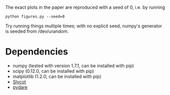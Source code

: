 The exact plots in the paper are reproduced with a seed of 0, i.e. by running

```
python figures.py --seed=0
```

Try running things multiple times; with no explicit seed, numpy's generator is
seeded from /dev/urandom.

# Dependencies #

* numpy (tested with version 1.7.1, can be installed with pip)
* scipy (0.12.0, can be installed with pip)
* matplotlib (1.2.0, can be installed with pip)
* [Slycot](https://github.com/avventi/Slycot)
* [pydare](https://code.google.com/p/pydare/)

